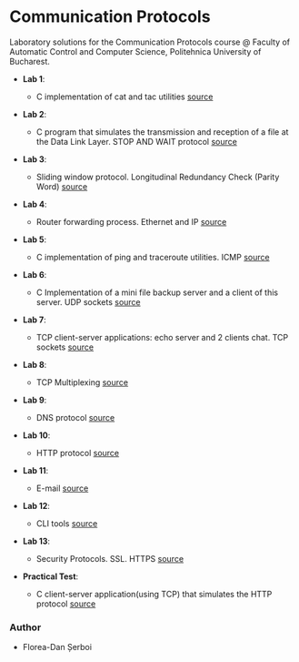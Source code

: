 # Communication Protocols
Laboratory solutions for the Communication Protocols course @ Faculty of Automatic Control and Computer Science, Politehnica University of Bucharest.

* **Lab 1**: 
  * C implementation of cat and tac utilities [source](https://github.com/danserboi/Communication-Protocols/tree/master/laborator1?ts=4)
  
* **Lab 2**: 
  * C program that simulates the transmission and reception of a file at the Data Link Layer. STOP AND WAIT protocol [source](https://github.com/danserboi/Communication-Protocols/tree/master/laborator2?ts=4)
  
* **Lab 3**:
  * Sliding window protocol. Longitudinal Redundancy Check (Parity Word) [source](https://github.com/danserboi/Communication-Protocols/tree/master/laborator3?ts=4)

* **Lab 4**:
  * Router forwarding process. Ethernet and IP [source](https://github.com/danserboi/Communication-Protocols/tree/master/laborator4?ts=4)

* **Lab 5**:
  * C implementation of ping and traceroute utilities. ICMP [source](https://github.com/danserboi/Communication-Protocols/tree/master/laborator5?ts=4)

* **Lab 6**:
  * C Implementation of a mini file backup server and a client of this server. UDP sockets [source](https://github.com/danserboi/Communication-Protocols/tree/master/laborator6?ts=4)

* **Lab 7**:
  * TCP client-server applications: echo server and 2 clients chat.  TCP sockets [source](https://github.com/danserboi/Communication-Protocols/tree/master/laborator7?ts=4)

* **Lab 8**:
  * TCP Multiplexing [source](https://github.com/danserboi/Communication-Protocols/tree/master/laborator8?ts=4)

* **Lab 9**:
  * DNS protocol [source](https://github.com/danserboi/Communication-Protocols/tree/master/laborator9?ts=4)

* **Lab 10**:
  * HTTP protocol [source](https://github.com/danserboi/Communication-Protocols/tree/master/laborator10?ts=4)

* **Lab 11**:
  * E-mail [source](https://github.com/danserboi/Communication-Protocols/tree/master/laborator11?ts=4)
  
* **Lab 12**:
  * CLI tools [source](https://github.com/danserboi/Communication-Protocols/tree/master/laborator12?ts=4)

* **Lab 13**:
  * Security Protocols. SSL. HTTPS [source](https://github.com/danserboi/Communication-Protocols/tree/master/laborator13?ts=4)
  
* **Practical Test**:
  * C client-server application(using TCP) that simulates the HTTP protocol [source](https://github.com/danserboi/Communication-Protocols/tree/master/TestPracticPC?ts=4)
  
### Author
* Florea-Dan Șerboi
